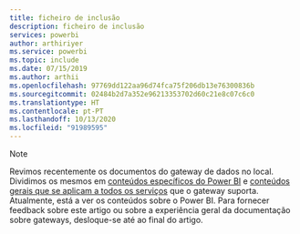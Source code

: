 ```yaml
---
title: ficheiro de inclusão
description: ficheiro de inclusão
services: powerbi
author: arthiriyer
ms.service: powerbi
ms.topic: include
ms.date: 07/15/2019
ms.author: arthii
ms.openlocfilehash: 97769dd122aa96d74fca75f206db13e76300836b
ms.sourcegitcommit: 02484b2d7a352e96213353702d60c21e8c07c6c0
ms.translationtype: HT
ms.contentlocale: pt-PT
ms.lasthandoff: 10/13/2020
ms.locfileid: "91989595"
---
```

> [!NOTE]
> Revimos recentemente os documentos do gateway de dados no local. Dividimos os mesmos em [conteúdos específicos do Power BI](../connect-data/service-gateway-onprem.md) e [conteúdos gerais que se aplicam a todos os serviços](/data-integration/gateway/service-gateway-onprem) que o gateway suporta. Atualmente, está a ver os conteúdos sobre o Power BI. Para fornecer feedback sobre este artigo ou sobre a experiência geral da documentação sobre gateways, desloque-se até ao final do artigo.